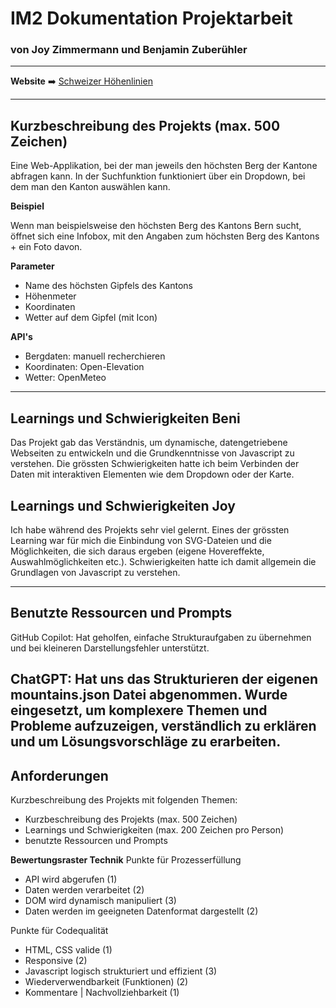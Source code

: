 # IM2 Dokumentation Projektarbeit
### von Joy Zimmermann und Benjamin Zuberühler
---

 **Website** ➡️ [Schweizer Höhenlinien](https://mmp-im2.benizubi.ch)

 ---

## Kurzbeschreibung des Projekts (max. 500 Zeichen)

Eine Web-Applikation, bei der man jeweils den höchsten Berg der Kantone abfragen kann. In der Suchfunktion funktioniert über ein Dropdown, bei dem man den Kanton auswählen kann.

**Beispiel**

Wenn man beispielsweise den höchsten Berg des Kantons Bern sucht, öffnet sich eine Infobox, mit den Angaben zum höchsten Berg des Kantons + ein Foto davon.

**Parameter**

- Name des höchsten Gipfels des Kantons
- Höhenmeter
- Koordinaten
- Wetter auf dem Gipfel (mit Icon)

**API's**

- Bergdaten: manuell recherchieren
- Koordinaten: Open-Elevation
- Wetter: OpenMeteo

---

## Learnings und Schwierigkeiten Beni 
Das Projekt gab das Verständnis, um dynamische, datengetriebene Webseiten zu entwickeln und die Grundkenntnisse von Javascript zu verstehen. Die grössten Schwierigkeiten hatte ich beim Verbinden der Daten mit interaktiven Elementen wie dem Dropdown oder der Karte.

## Learnings und Schwierigkeiten Joy
Ich habe während des Projekts sehr viel gelernt. Eines der grössten Learning war für mich die Einbindung von SVG-Dateien und die Möglichkeiten, die sich daraus ergeben (eigene Hovereffekte, Auswahlmöglichkeiten etc.). Schwierigkeiten hatte ich damit allgemein die Grundlagen von Javascript zu verstehen.

---
## Benutzte Ressourcen und Prompts 
GitHub Copilot: Hat geholfen, einfache Strukturaufgaben zu übernehmen und bei kleineren Darstellungsfehler unterstützt. 

ChatGPT: Hat uns das Strukturieren der eigenen mountains.json Datei abgenommen. Wurde eingesetzt, um komplexere Themen und Probleme aufzuzeigen, verständlich zu erklären und um Lösungsvorschläge zu erarbeiten.
---

## Anforderungen
Kurzbeschreibung des Projekts mit folgenden Themen:
- Kurzbeschreibung des Projekts (max. 500 Zeichen)
- Learnings und Schwierigkeiten (max. 200 Zeichen pro Person)
- benutzte Ressourcen und Prompts

**Bewertungsraster Technik**
Punkte für Prozesserfüllung
- API wird abgerufen (1)
- Daten werden verarbeitet (2)
- DOM wird dynamisch manipuliert (3)
- Daten werden im geeigneten Datenformat dargestellt (2)

Punkte für Codequalität
- HTML, CSS valide (1)
- Responsive (2)
- Javascript logisch strukturiert und effizient (3)
- Wiederverwendbarkeit (Funktionen) (2)
- Kommentare | Nachvollziehbarkeit (1)
